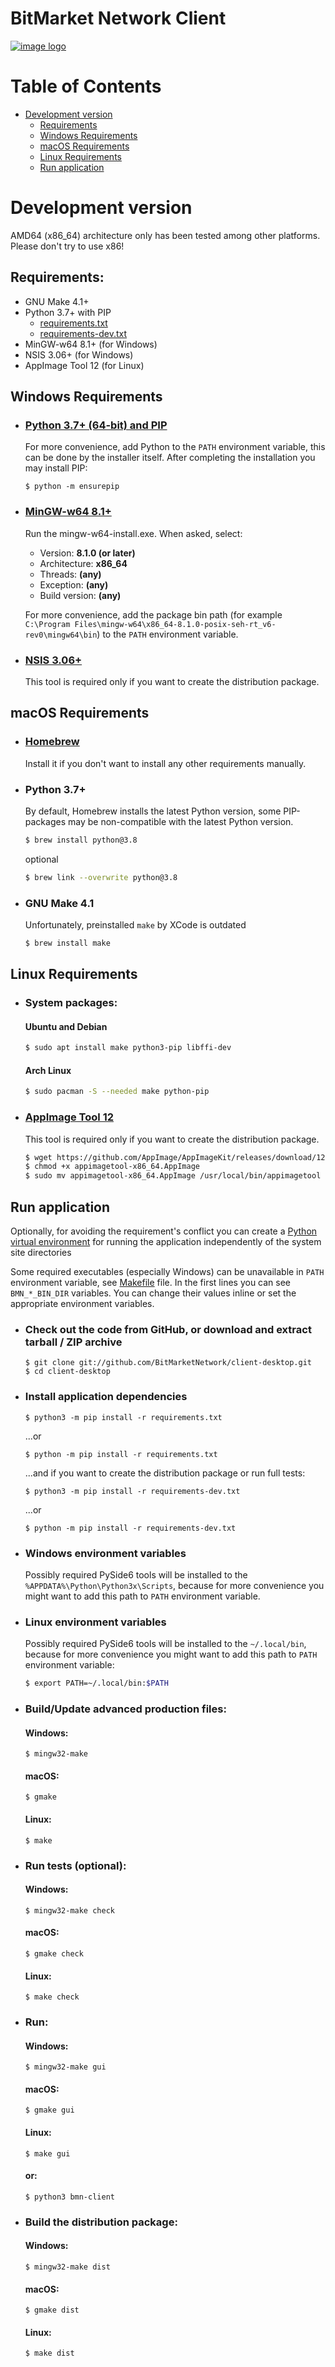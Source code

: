 # BitMarket Network Client

[![image logo]][homepage]

# Table of Contents

- [Development version](#development-version)
    - [Requirements](#requirements)
    - [Windows Requirements](#windows-requirements)
    - [macOS Requirements](#macos-requirements)
    - [Linux Requirements](#linux-requirements)
    - [Run application](#run-application)

# Development version

AMD64 (x86_64) architecture only has been tested among other platforms. Please
don't try to use x86!

## Requirements:

- GNU Make 4.1+
- Python 3.7+ with PIP
    * [requirements.txt](requirements.txt)
    * [requirements-dev.txt](requirements-dev.txt)
- MinGW-w64 8.1+ (for Windows)
- NSIS 3.06+ (for Windows)
- AppImage Tool 12 (for Linux)

## Windows Requirements

- ### [Python 3.7+ (64-bit) and PIP][python download windows]
  For more convenience, add Python to the `PATH` environment variable, this can
  be done by the installer itself. After completing the installation you may
  install PIP:
  ```shell
  $ python -m ensurepip
  ```

- ### [MinGW-w64 8.1+][mingw download]
  Run the mingw-w64-install.exe. When asked, select:
    - Version: **8.1.0 (or later)**
    - Architecture: **x86_64**
    - Threads: **(any)**
    - Exception: **(any)**
    - Build version: **(any)**

  For more convenience, add the package bin path (for example
  `C:\Program Files\mingw-w64\x86_64-8.1.0-posix-seh-rt_v6-rev0\mingw64\bin`) to
  the `PATH` environment variable.

- ### [NSIS 3.06+][nsis download]
  This tool is required only if you want to create the distribution package.

## macOS Requirements

- ### [Homebrew][homebrew download]
  Install it if you don't want to install any other requirements manually.

- ### Python 3.7+
  By default, Homebrew installs the latest Python version, some PIP-packages may
  be non-compatible with the latest Python version.
  ```bash
  $ brew install python@3.8
  ```
  optional
  ```bash
  $ brew link --overwrite python@3.8
  ```

- ### GNU Make 4.1
  Unfortunately, preinstalled `make` by XCode is outdated
  ```bash
  $ brew install make
  ```

## Linux Requirements

- ### System packages:
  #### Ubuntu and Debian
  ```bash
  $ sudo apt install make python3-pip libffi-dev
  ```
  #### Arch Linux
  ```bash
  $ sudo pacman -S --needed make python-pip
  ```

- ### [AppImage Tool 12][appimage download]
  This tool is required only if you want to create the distribution package.
  ```bash
  $ wget https://github.com/AppImage/AppImageKit/releases/download/12/appimagetool-x86_64.AppImage
  $ chmod +x appimagetool-x86_64.AppImage
  $ sudo mv appimagetool-x86_64.AppImage /usr/local/bin/appimagetool
  ```

## Run application

Optionally, for avoiding the requirement's conflict you can create a
[Python virtual environment][python venv] for running the application
independently of the system site directories

Some required executables (especially Windows) can be unavailable in `PATH`
environment variable, see [Makefile](Makefile) file. In the first lines you can
see `BMN_*_BIN_DIR` variables. You can change their values inline or set the
appropriate environment variables.

- ### Check out the code from GitHub, or download and extract tarball / ZIP archive
  ```shell
  $ git clone git://github.com/BitMarketNetwork/client-desktop.git
  $ cd client-desktop
  ```

- ### Install application dependencies
  ```shell
  $ python3 -m pip install -r requirements.txt
  ```
  ...or
  ```shell
  $ python -m pip install -r requirements.txt
  ```
  ...and if you want to create the distribution package or run full tests:
  ```shell
  $ python3 -m pip install -r requirements-dev.txt
  ```
  ...or
  ```shell
  $ python -m pip install -r requirements-dev.txt
  ```

- ### Windows environment variables
  Possibly required PySide6 tools will be installed to the
  `%APPDATA%\Python\Python3x\Scripts`, because for more convenience you might
  want to add this path to `PATH` environment variable.

- ### Linux environment variables
  Possibly required PySide6 tools will be installed to the `~/.local/bin`,
  because for more convenience you might want to add this path to `PATH`
  environment variable:
  ```bash
  $ export PATH=~/.local/bin:$PATH
  ```

- ### Build/Update advanced production files:
  #### Windows:
  ```shell
  $ mingw32-make
  ```
  #### macOS:
  ```shell
  $ gmake
  ```
  #### Linux:
  ```shell
  $ make
  ```

- ### Run tests (optional):
  #### Windows:
  ```shell
  $ mingw32-make check
  ```
  #### macOS:
  ```shell
  $ gmake check
  ```
  #### Linux:
  ```shell
  $ make check
  ```

- ### Run:
  #### Windows:
  ```shell
  $ mingw32-make gui
  ```
  #### macOS:
  ```shell
  $ gmake gui
  ```
  #### Linux:
  ```shell
  $ make gui
  ```
  #### or:
  ```shell
  $ python3 bmn-client
  ```

- ### Build the distribution package:
  #### Windows:
  ```shell
  $ mingw32-make dist
  ```
  #### macOS:
  ```shell
  $ gmake dist
  ```
  #### Linux:
  ```shell
  $ make dist
  ```

[homepage]:
https://bitmarket.network
"BitMarket Network"

[image logo]:
bmnclient/resources/images/logo.svg
"BitMarket Network"

[python download windows]:
https://www.python.org/downloads/windows/
"Download Python"

[mingw download]:
https://sourceforge.net/projects/mingw-w64/files/Toolchains%20targetting%20Win32/Personal%20Builds/mingw-builds/installer/mingw-w64-install.exe
"Download MinGW-w64"

[nsis download]:
https://nsis.sourceforge.io/Download
"Download NSIS"

[python venv]:
https://docs.python.org/3/library/venv.html
"Creation of virtual environments"

[homebrew download]:
https://brew.sh
"Download Homebrew"

[appimage download]:
https://github.com/AppImage/AppImageKit/releases/tag/12
"Download AppImage"
